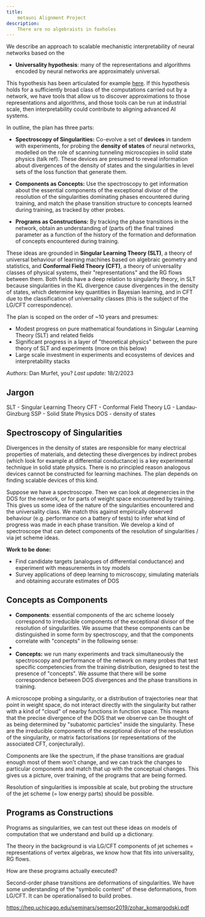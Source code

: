 ```yaml
---
title:
    metauni Alignment Project
description:
    There are no algebraists in foxholes
---
```


We describe an approach to scalable mechanistic interpretability of neural networks based on the

* **Universality hypothesis**: many of the representations and algorithms encoded by neural networks are approximately universal.

This hypothesis has been articulated for example [here](https://distill.pub/2020/circuits/zoom-in/#claim-3). If this hypothesis holds for a sufficiently broad class of the computations carried out by a network, we have tools that allow us to discover approximations to those representations and algorithms, and those tools can be run at industrial scale, then interpretability could contribute to aligning advanced AI systems.

In outline, the plan has three parts:

- **Spectroscopy of Singularities:** Co-evolve a set of **devices** in tandem with experiments, for probing the **density of states** of neural networks, modelled on the role of scanning tunneling microscopies in solid state physics (talk ref). These devices are presumed to reveal information about divergences of the density of states and the singularities in level sets of the loss function that generate them.

- **Components as Concepts:** Use the spectroscopy to get information about the essential components of the exceptional divisor of the resolution of the singularities dominating phases encountered during training, and match the phase transition structure to concepts learned during training, as tracked by other probes.

- **Programs as Constructions:** By tracking the phase transitions in the network, obtain an understanding of (parts of) the final trained parameter as a function of the history of the formation and deformation of concepts encountered during training.

These ideas are grounded in **Singular Learning Theory (SLT)**, a theory of universal behaviour of learning machines based on algebraic geometry and statistics, and **Conformal Field Theory (CFT)**, a theory of universality classes of physical systems, their "representations" and the RG flows between them. Both fields have a deep relation to singularity theory, in SLT because singularities in the KL divergence cause divergences in the density of states, which determine key quantities in Bayesian learning, and in CFT due to the classification of universality classes (this is the subject of the LG/CFT correspondence). 

The plan is scoped on the order of ~10 years and presumes:

- Modest progress on pure mathematical foundations in Singular Learning Theory (SLT) and related fields
- Significant progress in a layer of "theoretical physics" between the pure theory of SLT and experiments (more on this below)
- Large scale investment in experiments and ecosystems of devices and interpretability stacks

*Authors:* Dan Murfet, you?
*Last update:* 18/2/2023

## Jargon

SLT - Singular Learning Theory
CFT - Conformal Field Theory
LG - Landau-Ginzburg
SSP - Solid State Physics
DOS - density of states

## Spectroscopy of Singularities

Divergences in the density of states are responsible for many electrical properties of materials, and detecting these divergences by indirect probes (which look for example at differential conductance) is a key experimental technique in solid state physics. There is no principled reason analogous devices cannot be constructed for learning machines. The plan depends on finding scalable devices of this kind.

Suppose we have a spectroscope. Then we can look at degenercies in the DOS for the network, or for parts of weight space encountered by training. This gives us some idea of the nature of the singularities encountered and the universality class. We match this against empirically observed behaviour (e.g. performance on a battery of tests) to infer what kind of progress was made in each phase transition. We develop a kind of spectroscope that can detect components of the resolution of singularities / via jet scheme ideas.

**Work to be done:**

- Find candidate targets (analogues of differential conductance) and experiment with measurements in toy models
- Survey applications of deep learning to microscopy, simulating materials and obtaining accurate estimates of DOS

## Concepts as Components

* **Components**: essential components of the arc scheme loosely correspond to irreducible components of the exceptional divisor of the resolution of singularities. We assume that these components can be distinguished in some form by spectroscopy, and that the components correlate with "concepts" in the following sense:
* 
* **Concepts:** we run many experiments and track simultaneously the spectroscopy and performance of the network on many probes that test specific competencies from the training distribution, designed to test the presence of "concepts". We assume that there will be some correspondence between DOS divergences and the phase transitions in training. 

A microscope probing a singularity, or a distribution of trajectories near that point in weight space, do not interact directly with the singularity but rather with a kind of "cloud" of nearby functions in function space. This means that the precise divergence of the DOS that we observe can be thought of as being determined by "subatomic particles" inside the singularity. These are the irreducible components of the exceptional divisor of the resolution of the singularity, or matrix factorisations (or representations of the associated CFT, conjecturally).

Components are like the spectrum, if the phase transitions are gradual enough most of them won't change, and we can track the changes to particular components and match that up with the conceptual changes. This gives us a picture, over training, of the programs that are being formed.

Resolution of singularities is impossible at scale, but probing the structure of the jet scheme (= low energy parts) should be possible.

## Programs as Constructions

Programs as singularities, we can test out these ideas on models of computation that we understand and build up a dictionary.

The theory in the background is via LG/CFT components of jet schemes = representations of vertex algebras, we know how that fits into universality, RG flows.

How are these programs actually executed? 

Second-order phase transitions are deformations of singularities. We have some understanding of the "symbolic content" of these deformations, from LG/CFT. It can be operationalised to build probes.

https://hep.uchicago.edu/seminars/semspr2019/zohar_komargodski.pdf
